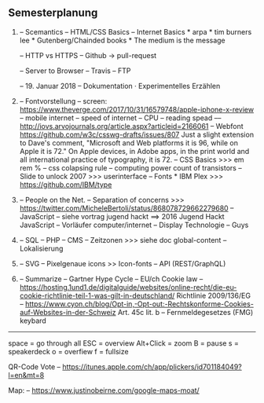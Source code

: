 Semesterplanung
---
1.
	– Scemantics
	– HTML/CSS Basics
	– Internet Basics
		* arpa
		* tim burners lee
		* Gutenberg/Chainded books
		* The medium is the message

	– HTTP vs HTTPS
	– Github → pull-request


	– Server to Browser
	– Travis
	– FTP

	– 19. Januar 2018 – Dokumentation · Experimentelles Erzählen


2.
	– Fontvorstellung
	– screen: https://www.theverge.com/2017/10/31/16579748/apple-iphone-x-review
	– mobile internet
		– speed of internet
		– CPU
		– reading spead –– http://iovs.arvojournals.org/article.aspx?articleid=2166061
	– Webfont
						https://github.com/w3c/csswg-drafts/issues/807
						Just a slight extension to Dave's comment,
						"Microsoft and Web platforms it is 96, while on Apple it is 72."
						On Apple devices, in Adobe apps, in the print world and all international practice of typography, it is 72.
	– CSS Basics >>> em rem %
	– css colapsing rule
	– computing power
		count of transistors
	– Slide to unlock 2007 >>> userinterface
	– Fonts
		* IBM Plex >>> https://github.com/IBM/type
3.
	– People on the Net.
	– Separation of concerns >>> https://twitter.com/MicheleBertoli/status/868078729662279680
	– JavaScript
	– siehe vortrag jugend hackt ==> 2016 Jugend Hackt JavaScript
	– Vorläufer computer/internet
	– Display Technologie
	– Guys
4.
	– SQL
	– PHP
	– CMS
	– Zeitzonen  >>> siehe doc global-content
	– Lokalisierung

5.
	– SVG
		– Pixelgenaue icons >> Icon-fonts
	– API (REST/GraphQL)
6.
	– Summarize
	– Gartner Hype Cycle
	– EU/ch Cookie law
		– https://hosting.1und1.de/digitalguide/websites/online-recht/die-eu-cookie-richtlinie-teil-1-was-gilt-in-deutschland/
			Richtlinie 2009/136/EG
		– https://www.cyon.ch/blog/Opt-in,-Opt-out:-Rechtskonforme-Cookies-auf-Websites-in-der-Schweiz
				Art. 45c lit. b – Fernmeldegesetzes (FMG)
keybard
---
space = go through all
ESC = overview
Alt+Click = zoom
B = pause
s = speakerdeck
o = overfiew
f = fullsize


QR-Code Vote
– https://itunes.apple.com/ch/app/plickers/id701184049?l=en&mt=8

Map:
– https://www.justinobeirne.com/google-maps-moat/
